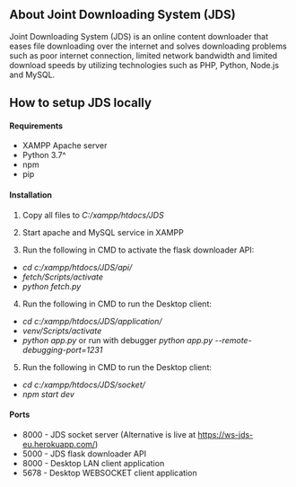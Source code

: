 ## About Joint Downloading System (JDS)
Joint Downloading System (JDS) is an online content downloader that eases file downloading over the internet and solves downloading problems such as poor internet connection, limited network bandwidth and limited download speeds by utilizing technologies such as PHP, Python, Node.js and MySQL.

## How to setup JDS locally
#### Requirements
* XAMPP Apache server
* Python 3.7^
* npm
* pip

#### Installation
1. Copy all files to *C:/xampp/htdocs/JDS*

2. Start apache and MySQL service in XAMPP

3. Run the following in CMD to activate the flask downloader API:
  * *cd c:/xampp/htdocs/JDS/api/*
  * *fetch/Scripts/activate*
  * *python fetch.py*

4. Run the following in CMD to run the Desktop client:
  * *cd c:/xampp/htdocs/JDS/application/*
  * *venv/Scripts/activate*
  * *python app.py* or run with debugger *python app.py --remote-debugging-port=1231*

5. Run the following in CMD to run the Desktop client:
  * *cd c:/xampp/htdocs/JDS/socket/*
  * *npm start dev*

#### Ports
* 8000 - JDS socket server (Alternative is live at https://ws-jds-eu.herokuapp.com/)
* 5000 - JDS flask downloader API
* 8000 - Desktop LAN client application
* 5678 - Desktop WEBSOCKET client application

